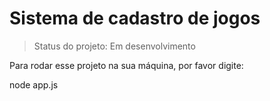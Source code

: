 <h1>Sistema de cadastro de jogos</h1>

> Status do projeto: Em desenvolvimento

Para rodar esse projeto na sua máquina, por favor digite:

node app.js
```
